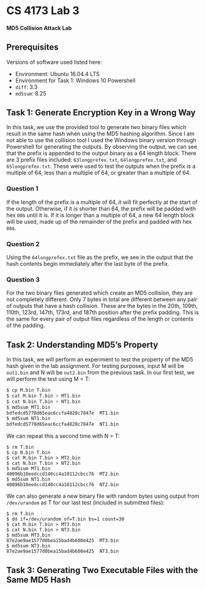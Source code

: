 # CS 4173 Lab 3
#### MD5 Collision Attack Lab

## Prerequisites
Versions of software used listed here:
- Environment: Ubuntu 16.04.4 LTS
- Environment for Task 1: Windows 10 Powershell
- `diff`: 3.3
- `md5sum`: 8.25

## Task 1: Generate Encryption Key in a Wrong Way

In this task, we use the provided tool to generate two binary files which result in the same hash when using the MD5 hashing algorithm. Since I am not able to use the collision tool I used the Windows binary version through Powershell for generating the outputs. By observing the output, we can see that the prefix is appended to the output binary as a 64 length block. There are 3 prefix files included: `63longprefex.txt`, `64longprefex.txt`, and `65longprefex.txt`. These were used to test the outputs when the prefix is a multiple of 64, less than a multiple of 64, or greater than a multiple of 64. 

### Question 1
If the length of the prefix is a multiple of 64, it will fit perfectly at the start of the output. Otherwise, if it is shorter than 64, the prefix will be padded with hex `00`s until it is. If it is longer than a multiple of 64, a new 64 length block will be used, made up of the remainder of the prefix and padded with hex `00`s. 

### Question 2
Using the `64longprefex.txt` file as the prefix, we see in the output that the hash contents begin immediately after the last byte of the prefix.

### Question 3
For the two binary files generated which create an MD5 collision, they are not completely different. Only 7 bytes in total are different between any pair of outputs that have a hash collision. These are the bytes in the 20th, 109th, 110th, 123rd, 147th, 173rd, and 187th position after the prefix padding. This is the same for every pair of output files regardless of the length or contents of the padding. 

## Task 2: Understanding MD5’s Property 

In this task, we will perform an experiment to test the property of the MD5 hash given in the lab assignment. For testing purposes, input M will be `out1.bin` and N will be `out2.bin` from the previous task. In our first test, we will perform the test using M = T:

```bash
$ cp M.bin T.bin
$ cat M.bin T.bin > MT1.bin
$ cat N.bin T.bin > NT1.bin
$ md5sum MT1.bin
bdfedcd5770d65eac6ccfa4820c7847e  MT1.bin
$ md5sum NT1.bin
bdfedcd5770d65eac6ccfa4820c7847e  NT1.bin
```

We can repeat this a second time with N = T:

```
$ rm T.bin
$ cp N.bin T.bin
$ cat M.bin T.bin > MT2.bin
$ cat N.bin T.bin > NT2.bin
$ md5sum MT1.bin
40096b10eedccd140cc4a10112cbcc76  MT2.bin
$ md5sum NT1.bin
40096b10eedccd140cc4a10112cbcc76  NT2.bin
```

We can also generate a new binary file with random bytes using output from `/dev/urandom` as T for our last test (included in submitted files):

```
$ rm T.bin
$ dd if=/dev/urandom of=T.bin bs=1 count=30
$ cat M.bin T.bin > MT3.bin
$ cat N.bin T.bin > NT3.bin
$ md5sum MT3.bin
87e2ae9ae1577d0bea15bad4b600e425  MT3.bin
$ md5sum NT3.bin
87e2ae9ae1577d0bea15bad4b600e425  NT3.bin
```

## Task 3: Generating Two Executable Files with the Same MD5 Hash
